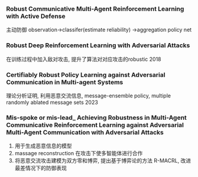 ### Robust Communicative Multi-Agent Reinforcement Learning with Active Defense
主动防御
observation->classifer(estimate reliability) ->aggregation policy net

### Robust Deep Reinforcement Learning with Adversarial Attacks
在训练过程中加入敌对攻击, 提升了算法对对应攻击的robustic
2018

### Certifiably Robust Policy Learning against Adversarial Communication in Multi-agent Systems
理论分析证明, 利用恶意交流信息, message-ensemble policy, multiple randomly ablated message sets 2023

### Mis-spoke or mis-lead_ Achieving Robustness in Multi-Agent Communicative Reinforcement Learning against Adversarial Multi-Agent Communication with Adversarial Attacks
1. 用于生成恶意信息的模型
2. massage reconstruction 在攻击下使多智能体进行合作
3. 将恶意交流攻击建模为双方零和博弈, 提出基于博弈论的方法 R-MACRL, 改进最差情况下的防御表现